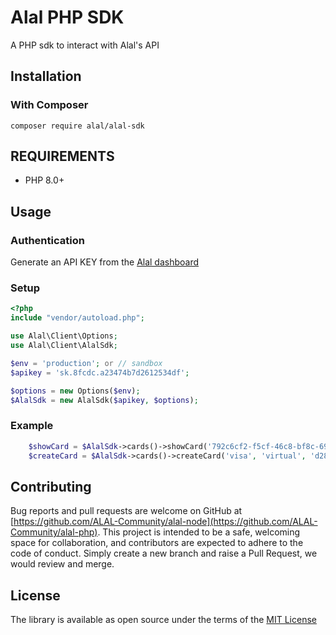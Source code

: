 # Alal PHP SDK
A PHP sdk to interact with Alal's API

## Installation  

### With Composer

`composer require alal/alal-sdk`

## REQUIREMENTS
- PHP 8.0+

## Usage
### Authentication
Generate an API KEY from the <a href="https://pro.saalal.com/login" target="_blank">Alal dashboard</a>

### Setup

```php
<?php
include "vendor/autoload.php";

use Alal\Client\Options;
use Alal\Client\AlalSdk;

$env = 'production'; or // sandbox
$apikey = 'sk.8fcdc.a23474b7d2612534df';

$options = new Options($env);
$AlalSdk = new AlalSdk($apikey, $options);
```

### Example

```php
    $showCard = $AlalSdk->cards()->showCard('792c6cf2-f5cf-46c8-bf8c-699a9028010e');
    $createCard = $AlalSdk->cards()->createCard('visa', 'virtual', 'd282e4a6-1fb6-4827-a6ae-a780263287d7')
``` 

## Contributing

Bug reports and pull requests are welcome on GitHub at [https://github.com/ALAL-Community/alal-node](https://github.com/ALAL-Community/alal-php). This project is intended to be a safe, welcoming space for collaboration, and contributors are expected to adhere to the code of conduct. Simply create a new branch and raise a Pull Request, we would review and merge.

## License

The library is available as open source under the terms of the [MIT License](https://opensource.org/licenses/MIT)
